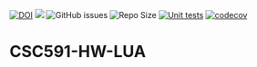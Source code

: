 [![DOI](https://zenodo.org/badge/545583203.svg)](https://zenodo.org/badge/latestdoi/545583203)
<a href="https://github.com/Nikhil1912/CSC510-HW_37/main/LICENSE.md"><img src="https://img.shields.io/github/license/insamuel/CSC591-HW-LUA?style=plastic" /></a>
![GitHub issues](https://img.shields.io/github/issues/insamuel/CSC591-HW-LUA)
![Repo Size](https://img.shields.io/github/repo-size/insamuel/CSC591-HW-LUA?color=brightgreen)
[![Unit tests](https://github.com/insamuel/CSC591-HW-LUA/actions/workflows/unit-tests.yml/badge.svg)](https://github.com/insamuel/CSC591-HW-LUA/actions/workflows/unit-tests.yml)
[![codecov](https://codecov.io/github/insamuel/CSC591-HW-LUA/branch/main/graph/badge.svg?token=03R0LN63ZO)](https://codecov.io/github/insamuel/CSC591-HW-LUA)


# CSC591-HW-LUA


